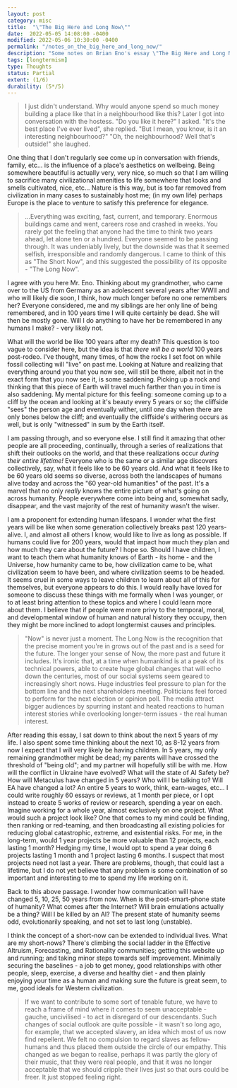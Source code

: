 ```yaml
---
layout: post
category: misc
title:  "\"The Big Here and Long Now\""
date:  2022-05-05 14:08:00 -0400
modified: 2022-05-06 10:30:00 -0400
permalink: "/notes_on_the_big_here_and_long_now/"
description: "Some notes on Brian Eno's essay \"The Big Here and Long Now\""
tags: [longtermism]
type: Thoughts
status: Partial
extent: (1/6)
durability: (5*/5)
---
```


> I just didn't understand. Why would anyone spend so much money building a place like that in a neighbourhood like this? Later I got into conversation with the hostess. "Do you like it here?" I asked. "It's the best place I've ever lived", she replied. "But I mean, you know, is it an interesting neighbourhood?" "Oh, the neighbourhood? Well that's outside!" she laughed.

One thing that I don't regularly see come up in conversation with friends, family, etc... is the influence of a place's aesthetics on wellbeing. Being somewhere beautiful is actually very, very nice, so much so that I am willing to sacrifice many civilizational amenities to life somewhere that looks and smells cultivated, nice, etc... Nature is this way, but is too far removed from civilization in many cases to sustainably host me; (in my own life) perhaps Europe is the place to venture to satisfy this preference for elegance.

>...Everything was exciting, fast, current, and temporary. Enormous buildings came and went, careers rose and crashed in weeks. You rarely got the feeling that anyone had the time to think two years ahead, let alone ten or a hundred. Everyone seemed to be passing through. It was undeniably lively, but the downside was that it seemed selfish, irresponsible and randomly dangerous. I came to think of this as "The Short Now", and this suggested the possibility of its opposite - "The Long Now".

I agree with you here Mr. Eno. Thinking about my grandmother, who came over to the US from Germany as an adolescent several years after WWII and who will likely die soon, I think, how much longer before no one remembers her? Everyone considered, me and my siblings are her only line of being remembered, and in 100 years time I will quite certainly be dead. She will then be mostly gone. Will I do anything to have her be remembered in any humans I make? - very likely not.

What will the world be like 100 years after my death? This question is too vague to consider here, but the idea is that _there will be a world_ 100 years post-rodeo. I've thought, many times, of how the rocks I set foot on while fossil collecting will "live" on past me. Looking at Nature and realizing that everything around you that you now see, will still be there, albeit not in the exact form that you now see it, is some saddening. Picking up a rock and thinking that this piece of Earth will travel much farther than you in time is also saddening. My mental picture for this feeling: someone coming up to a cliff by the ocean and looking at it's beauty every 5 years or so; the cliffside "sees" the person age and eventually wither, until one day when there are only bones below the cliff; and eventually the cliffside's withering occurs as well, but is only "witnessed" in sum by the Earth itself.

I am passing through, and so everyone else. I still find it amazing that other people are all proceeding, continually, through a series of realizations that shift their outlooks on the world, and that these realizations occur _during their entire lifetime!_ Everyone who is the same or a similar age discovers collectively, say, what it feels like to be 60 years old. And what it feels like to be 60 years old seems so diverse, across both the landscapes of humans alive today and across the "60 year-old humanities" of the past. It's a marvel that no only _really_ knows the entire picture of what's going on across humanity. People everywhere come into being and, somewhat sadly, disappear, and the vast majority of the rest of humanity wasn't the wiser.

I am a proponent for extending human lifespans. I wonder what the first years will be like when some generation  collectively breaks past 120 years-alive. I, and almost all others I know, would like to live as long as possible. If humans could live for 200 years, would that impact how much they plan and how much they care about the future? I hope so. Should I have children, I want to teach them what humanity knows of Earth - its home - and the Universe, how humanity came to be, how civilization came to be, what civilization seem to have been, and where civilization seems to be headed. It seems cruel in some ways to leave children to learn about all of this for themselves, but everyone appears to do this. I would really have loved for someone to discuss these things with me formally when I was younger, or to at least bring attention to these topics and where I could learn more about them. I believe that if people were more privy to the temporal, moral, and developmental window of human and natural history they occupy, then they might be more inclined to adopt longtermist causes and principles.

>"Now" is never just a moment. The Long Now is the recognition that the precise moment you're in grows out of the past and is a seed for the future. The longer your sense of Now, the more past and future it includes. It's ironic that, at a time when humankind is at a peak of its technical powers, able to create huge global changes that will echo down the centuries, most of our social systems seem geared to increasingly short nows. Huge industries feel pressure to plan for the bottom line and the next shareholders meeting. Politicians feel forced to perform for the next election or opinion poll. The media attract bigger audiences by spurring instant and heated reactions to human interest stories while overlooking longer-term issues - the real human interest.

After reading this essay, I sat down to think about the next 5 years of my life. I also spent some time thinking about the next 10, as 8-12 years from now I expect that I will very likely be having children. In 5 years, my only remaining grandmother might be dead; my parents will have crossed the threshold of "being old"; and my partner will hopefully still be with me. How will the conflict in Ukraine have evolved? What will the state of AI Safety be? How will Metaculus have changed in 5 years? Who will I be talking to? Will EA have changed a lot? An entire 5 years to work, think, earn-wages, etc... I could write roughly 60 essays or reviews, at 1 month per piece, or I opt instead to create 5 works of review or research, spending a year on each. Imagine working for a whole year, almost exclusively on one project. What would such a project look like? One that comes to my mind could be finding, then ranking or red-teaming, and then broadcasting all existing policies for reducing global catastrophic, extreme, and existential risks. For me, in the long-term, would 1 year projects be more valuable than 12 projects, each lasting 1 month? Hedging my time, I would opt to spend a year doing 6 projects lasting 1 month and 1 project lasting 6 months. I suspect that most projects need not last a year. There are problems, though, that could last a lifetime, but I do not yet believe that any problem is some combination of so important and interesting to me to spend my life working on it.

Back to this above passage. I wonder how communication will have changed 5, 10, 25, 50 years from now. When is the post-smart-phone state of humanity? What comes after the Internet? Will brain emulations actually be a thing? Will I be killed by an AI? The present state of humanity seems odd, evolutionarily speaking, and not set to last long (unstable).

I think the concept of a short-now can be extended to individual lives. What are my short-nows? There's climbing the social ladder in the Effective Altruism, Forecasting, and Rationality communities; getting this website up and running; and taking minor steps towards self improvement. Minimally securing the baselines - a job to get money, good relationships with other people, sleep, exercise, a diverse and healthy diet - and then plainly enjoying your time as a human and making sure the future is great seem, to me, good ideals for Western civilization.

>If we want to contribute to some sort of tenable future, we have to reach a frame of mind where it comes to seem unacceptable - gauche, uncivilised - to act in disregard of our descendants. Such changes of social outlook are quite possible - it wasn't so long ago, for example, that we accepted slavery, an idea which most of us now find repellent. We felt no compulsion to regard slaves as fellow-humans and thus placed them outside the circle of our empathy. This changed as we began to realise, perhaps it was partly the glory of their music, that they were real people, and that it was no longer acceptable that we should cripple their lives just so that ours could be freer. It just stopped feeling right.
